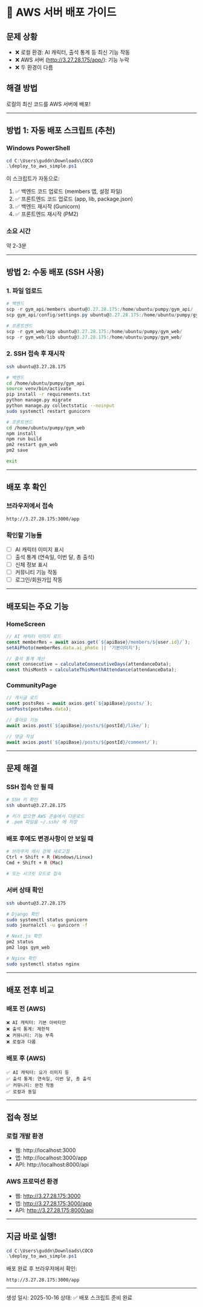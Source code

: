 # 🚀 AWS 서버 배포 가이드

## 문제 상황
- ❌ 로컬 환경: AI 캐릭터, 출석 통계 등 최신 기능 작동
- ❌ AWS 서버 (http://3.27.28.175/app/): 기능 누락
- ❌ 두 환경이 다름

## 해결 방법
로컬의 최신 코드를 AWS 서버에 배포!

---

## 방법 1: 자동 배포 스크립트 (추천)

### Windows PowerShell
```powershell
cd C:\Users\guddn\Downloads\COCO
.\deploy_to_aws_simple.ps1
```

이 스크립트가 자동으로:
1. ✅ 백엔드 코드 업로드 (members 앱, 설정 파일)
2. ✅ 프론트엔드 코드 업로드 (app, lib, package.json)
3. ✅ 백엔드 재시작 (Gunicorn)
4. ✅ 프론트엔드 재시작 (PM2)

### 소요 시간
약 2-3분

---

## 방법 2: 수동 배포 (SSH 사용)

### 1. 파일 업로드
```powershell
# 백엔드
scp -r gym_api/members ubuntu@3.27.28.175:/home/ubuntu/pumpy/gym_api/
scp gym_api/config/settings.py ubuntu@3.27.28.175:/home/ubuntu/pumpy/gym_api/config/

# 프론트엔드
scp -r gym_web/app ubuntu@3.27.28.175:/home/ubuntu/pumpy/gym_web/
scp -r gym_web/lib ubuntu@3.27.28.175:/home/ubuntu/pumpy/gym_web/
```

### 2. SSH 접속 후 재시작
```bash
ssh ubuntu@3.27.28.175

# 백엔드
cd /home/ubuntu/pumpy/gym_api
source venv/bin/activate
pip install -r requirements.txt
python manage.py migrate
python manage.py collectstatic --noinput
sudo systemctl restart gunicorn

# 프론트엔드
cd /home/ubuntu/pumpy/gym_web
npm install
npm run build
pm2 restart gym_web
pm2 save

exit
```

---

## 배포 후 확인

### 브라우저에서 접속
```
http://3.27.28.175:3000/app
```

### 확인할 기능들
- [ ] AI 캐릭터 이미지 표시
- [ ] 출석 통계 (연속일, 이번 달, 총 출석)
- [ ] 신체 정보 표시
- [ ] 커뮤니티 기능 작동
- [ ] 로그인/회원가입 작동

---

## 배포되는 주요 기능

### HomeScreen
```typescript
// AI 캐릭터 이미지 로드
const memberRes = await axios.get(`${apiBase}/members/${user.id}/`);
setAiPhoto(memberRes.data.ai_photo || '기본이미지');

// 출석 통계 계산
const consecutive = calculateConsecutiveDays(attendanceData);
const thisMonth = calculateThisMonthAttendance(attendanceData);
```

### CommunityPage
```typescript
// 게시글 로드
const postsRes = await axios.get(`${apiBase}/posts/`);
setPosts(postsRes.data);

// 좋아요 기능
await axios.post(`${apiBase}/posts/${postId}/like/`);

// 댓글 작성
await axios.post(`${apiBase}/posts/${postId}/comment/`);
```

---

## 문제 해결

### SSH 접속 안 될 때
```bash
# SSH 키 확인
ssh ubuntu@3.27.28.175

# 키가 없으면 AWS 콘솔에서 다운로드
# .pem 파일을 ~/.ssh/ 에 저장
```

### 배포 후에도 변경사항이 안 보일 때
```bash
# 브라우저 캐시 강제 새로고침
Ctrl + Shift + R (Windows/Linux)
Cmd + Shift + R (Mac)

# 또는 시크릿 모드로 접속
```

### 서버 상태 확인
```bash
ssh ubuntu@3.27.28.175

# Django 확인
sudo systemctl status gunicorn
sudo journalctl -u gunicorn -f

# Next.js 확인
pm2 status
pm2 logs gym_web

# Nginx 확인
sudo systemctl status nginx
```

---

## 배포 전후 비교

### 배포 전 (AWS)
```
❌ AI 캐릭터: 기본 아바타만
❌ 출석 통계: 제한적
❌ 커뮤니티: 기능 부족
❌ 로컬과 다름
```

### 배포 후 (AWS)
```
✅ AI 캐릭터: 요가 이미지 등
✅ 출석 통계: 연속일, 이번 달, 총 출석
✅ 커뮤니티: 완전 작동
✅ 로컬과 동일
```

---

## 접속 정보

### 로컬 개발 환경
- 웹: http://localhost:3000
- 앱: http://localhost:3000/app
- API: http://localhost:8000/api

### AWS 프로덕션 환경
- 웹: http://3.27.28.175:3000
- 앱: http://3.27.28.175:3000/app
- API: http://3.27.28.175:8000/api

---

## 지금 바로 실행!

```powershell
cd C:\Users\guddn\Downloads\COCO
.\deploy_to_aws_simple.ps1
```

배포 완료 후 브라우저에서 확인:
```
http://3.27.28.175:3000/app
```

---

생성 일시: 2025-10-16
상태: ✅ 배포 스크립트 준비 완료









